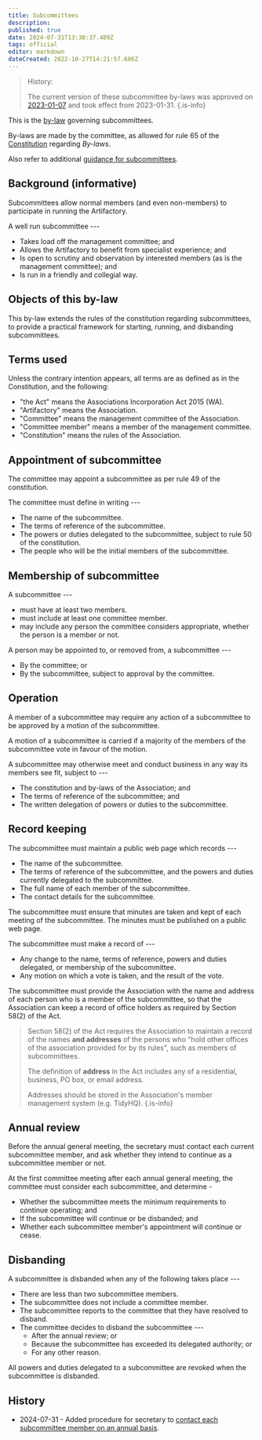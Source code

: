 ```yaml
---
title: Subcommittees
description: 
published: true
date: 2024-07-31T13:30:37.489Z
tags: official
editor: markdown
dateCreated: 2022-10-27T14:21:57.686Z
---
```


> History:
>
> The current version of these subcommittee by-laws was approved on [2023-01-07](/minutes/Committee/2023-01-07) and took effect from 2023-01-31.
{.is-info}

This is the [by-law](/docs/policies/bylaws) governing subcommittees.

By-laws are made by the committee, as allowed for rule 65 of the [Constitution](/constitution) regarding *By-laws*.

Also refer to additional [guidance for subcommittees](/docs/policies/subcommittee_guidance).

## Background (informative)

Subcommittees allow normal members (and even non-members) to participate in running the Artifactory.

A well run subcommittee ---

* Takes load off the management committee; and
* Allows the Artifactory to benefit from specialist experience; and
* Is open to scrutiny and observation by interested members (as is the management committee); and
* Is run in a friendly and collegial way.

## Objects of this by-law

This by-law extends the rules of the constitution regarding subcommittees, to provide a practical framework for starting, running, and disbanding subcommittees.

## Terms used

Unless the contrary intention appears, all terms are as defined as in the Constitution, and the following:

* "the Act" means the Associations Incorporation Act 2015 (WA).
* "Artifactory" means the Association.
* "Committee" means the management committee of the Association.
* "Committee member" means a member of the management committee.
* "Constitution" means the rules of the Association.

## Appointment of subcommittee

The committee may appoint a subcommittee as per rule 49 of the constitution.

The committee must define in writing ---

* The name of the subcommittee.
* The terms of reference of the subcommittee.
* The powers or duties delegated to the subcommittee, subject to rule 50 of the constitution.
* The people who will be the initial members of the subcommittee.

## Membership of subcommittee

A subcommittee ---

* must have at least two members.
* must include at least one committee member.
* may include any person the committee considers appropriate, whether the person is a member or not.

A person may be appointed to, or removed from, a subcommittee ---

* By the committee; or
* By the subcommittee, subject to approval by the committee.

## Operation

A member of a subcommittee may require any action of a subcommittee to be approved by a motion of the subcommittee.

A motion of a subcommittee is carried if a majority of the members of the subcommittee vote in favour of the motion.

A subcommittee may otherwise meet and conduct business in any way its members see fit, subject to ---

* The constitution and by-laws of the Association; and
* The terms of reference of the subcommittee; and
* The written delegation of powers or duties to the subcommittee.

## Record keeping

The subcommittee must maintain a public web page which records ---

* The name of the subcommittee.
* The terms of reference of the subcommittee, and the powers and duties currently delegated to the subcommittee.
* The full name of each member of the subcommittee.
* The contact details for the subcommittee.

The subcommittee must ensure that minutes are taken and kept of each meeting of the subcommittee. The minutes must be published on a public web page.

The subcommittee must make a record of ---

* Any change to the name, terms of reference, powers and duties delegated, or membership of the subcommittee.
* Any motion on which a vote is taken, and the result of the vote.

The subcommittee must provide the Association with the name and address of each person who is a member of the subcommittee, so that the Association can keep a record of office holders as required by Section 58(2) of the Act.

> Section 58(2) of the Act requires the Association to maintain a record of the names **and addresses** of the persons who "hold other offices of the association provided for by its rules", such as members of subcommittees.
> 
> The definition of **address** in the Act includes any of a residential, business, PO box, or email address.
> 
> Addresses should be stored in the Association's member management system (e.g. TidyHQ).
{.is-info}

## Annual review

Before the annual general meeting, the secretary must contact each current subcommittee member, and ask whether they intend to continue as a subcommittee member or not.

At the first committee meeting after each annual general meeting, the committee must consider each subcommittee, and determine -

* Whether the subcommittee meets the minimum requirements to continue operating; and
* If the subcommittee will continue or be disbanded; and
* Whether each subcommittee member's appointment will continue or cease.

## Disbanding

A subcommittee is disbanded when any of the following takes place ---

* There are less than two subcommittee members.
* The subcommittee does not include a committee member.
* The subcommittee reports to the committee that they have resolved to disband.
* The committee decides to disband the subcommittee ---
  * After the annual review; or
  * Because the subcommittee has exceeded its delegated authority; or
  * For any other reason.

All powers and duties delegated to a subcommittee are revoked when the subcommittee is disbanded.

## History

* 2024-07-31 - Added procedure for secretary to [contact each subcommittee member on an annual basis](https://vote.artifactory.org.au/d/AFOuYcfH/annual-review-of-office-holders-and-subcommittees).
